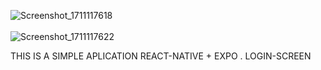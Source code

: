 ![Screenshot_1711117618](https://github.com/Anjsvf/react-native-login-screen/assets/136652642/469bd7e8-88be-442b-83ee-7dd689b123aa) <br> <br>
![Screenshot_1711117622](https://github.com/Anjsvf/react-native-login-screen/assets/136652642/04fe1931-4800-4334-89bc-53f4bd172050)

  THIS IS A SIMPLE APLICATION REACT-NATIVE + EXPO . LOGIN-SCREEN
